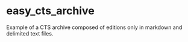 # easy_cts_archive

Example of a CTS archive composed of editions only in markdown and delimited text files.
